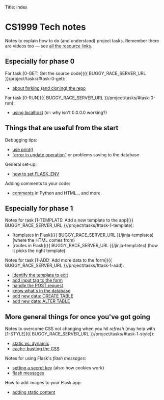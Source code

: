 Title: index


# CS1999 Tech notes

Notes to explain how to do (and understand) project tasks. Remember there
are videos too — see [all the resource links](cs1999-resource-links).


## Especially for phase 0

For task [0-GET: Get the source code]({{ BUGGY_RACE_SERVER_URL }}/project/tasks/#task-0-get):

* [about forking (and cloning) the repo](forking-the-repo)

For task [0-RUN]({{ BUGGY_RACE_SERVER_URL }}/project/tasks/#task-0-run):

* [using localhost](localhost) (or: why isn't 0.0.0.0 working?)

## Things that are useful from the start

Debugging tips:

* [use print()](print-debug)
* [“error in update operation”](error-in-update) or problems saving to the
  database

General set-up:

* [how to set FLASK_ENV](setting-env)

Adding comments to your code:

* [comments](comments) in Python and HTML... and more

## Especially for phase 1

Notes for task
[1-TEMPLATE: Add a new template to the app]({{ BUGGY_RACE_SERVER_URL }}/project/tasks/#task-1-template):

* [templates in Flask]({{ BUGGY_RACE_SERVER_URL }}/jinja-templates) (where the HTML comes from)
* [routes in Flask]({{ BUGGY_RACE_SERVER_URL }}/jinja-templates) (how it picks the right template)


Notes for task
[1-ADD: Add more data to the form]({{ BUGGY_RACE_SERVER_URL }}/project/tasks/#task-1-add):

* [identify the template to edit](identify-template)
* [add input tag to the form](add-input-to-form)
* [handle the POST request](handle-post)
* [know what's in the database](database-structure)
* [add new data: CREATE TABLE](adding-new-data-i)
* [add new data: ALTER TABLE](adding-new-data-ii)


## More general things for once you've got going

Notes to overcome CSS not changing when you hit _refresh_
(may help with [1-STYLE]({{ BUGGY_RACE_SERVER_URL }}/project/tasks/#task-1-style)):

* [static vs. dynamic](static-vs-dynamic)
* [cache-busting the CSS](cache-busting-css)

Notes for using Flask's _flash messages_:

* [setting a secret key](secret-key) (also: how cookies work)
* [flash messages](flash-message)

How to add images to your Flask app:

* [adding static content](static-content)


